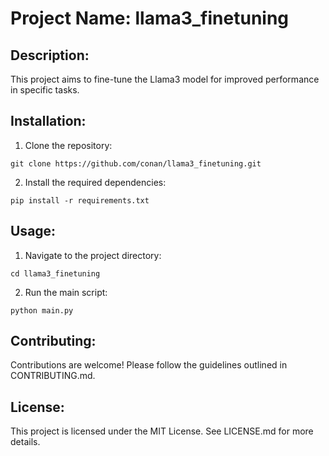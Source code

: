 # Project Name: llama3_finetuning

## Description:
This project aims to fine-tune the Llama3 model for improved performance in specific tasks.

## Installation:
1. Clone the repository:
```
git clone https://github.com/conan/llama3_finetuning.git
```
2. Install the required dependencies:
```
pip install -r requirements.txt
```

## Usage:
1. Navigate to the project directory:
```
cd llama3_finetuning
```
2. Run the main script:
```
python main.py
```

## Contributing:
Contributions are welcome! Please follow the guidelines outlined in CONTRIBUTING.md.

## License:
This project is licensed under the MIT License. See LICENSE.md for more details.
